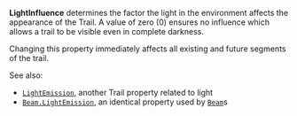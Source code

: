 **LightInfluence** determines the factor the light in the environment
affects the appearance of the Trail. A value of zero (0) ensures no
influence which allows a trail to be visible even in complete darkness.

Changing this property immediately affects all existing and future
segments of the trail.

See also:

- [`LightEmission`](https://create.roblox.com/docs/reference/engine/classes/Trail#LightEmission), another Trail property
related to light
- [`Beam.LightEmission`](https://create.roblox.com/docs/reference/engine/classes/Beam#LightEmission), an identical property used by [`Beam`](https://create.roblox.com/docs/reference/engine/classes/Beam)s